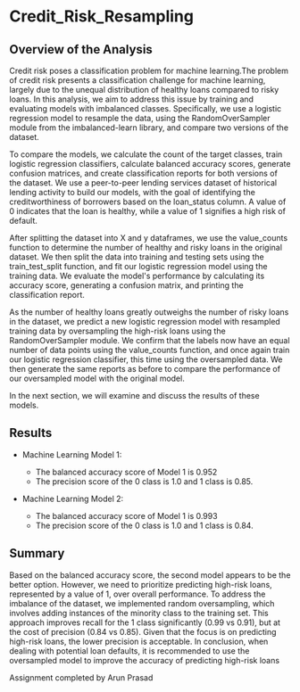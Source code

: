 # Credit_Risk_Resampling

## Overview of the Analysis

Credit risk poses a classification problem for machine learning.The problem of credit risk presents a classification challenge for machine learning, largely due to the unequal distribution of healthy loans compared to risky loans. In this analysis, we aim to address this issue by training and evaluating models with imbalanced classes. Specifically, we use a logistic regression model to resample the data, using the RandomOverSampler module from the imbalanced-learn library, and compare two versions of the dataset.

To compare the models, we calculate the count of the target classes, train logistic regression classifiers, calculate balanced accuracy scores, generate confusion matrices, and create classification reports for both versions of the dataset. We use a peer-to-peer lending services dataset of historical lending activity to build our models, with the goal of identifying the creditworthiness of borrowers based on the loan_status column. A value of 0 indicates that the loan is healthy, while a value of 1 signifies a high risk of default.

After splitting the dataset into X and y dataframes, we use the value_counts function to determine the number of healthy and risky loans in the original dataset. We then split the data into training and testing sets using the train_test_split function, and fit our logistic regression model using the training data. We evaluate the model's performance by calculating its accuracy score, generating a confusion matrix, and printing the classification report.

As the number of healthy loans greatly outweighs the number of risky loans in the dataset, we predict a new logistic regression model with resampled training data by oversampling the high-risk loans using the RandomOverSampler module. We confirm that the labels now have an equal number of data points using the value_counts function, and once again train our logistic regression classifier, this time using the oversampled data. We then generate the same reports as before to compare the performance of our oversampled model with the original model.

In the next section, we will examine and discuss the results of these models.

## Results

* Machine Learning Model 1:
  * The balanced accuracy score of Model 1 is 0.952
  * The precision score of the 0 class is 1.0 and 1 class is 0.85.



* Machine Learning Model 2:
  * The balanced accuracy score of Model 1 is 0.993
  * The precision score of the 0 class is 1.0 and 1 class is 0.84.

## Summary

Based on the balanced accuracy score, the second model appears to be the better option. However, we need to prioritize predicting high-risk loans, represented by a value of 1, over overall performance. To address the imbalance of the dataset, we implemented random oversampling, which involves adding instances of the minority class to the training set. This approach improves recall for the 1 class significantly (0.99 vs 0.91), but at the cost of precision (0.84 vs 0.85). Given that the focus is on predicting high-risk loans, the lower precision is acceptable. In conclusion, when dealing with potential loan defaults, it is recommended to use the oversampled model to improve the accuracy of predicting high-risk loans

Assignment completed by Arun Prasad
